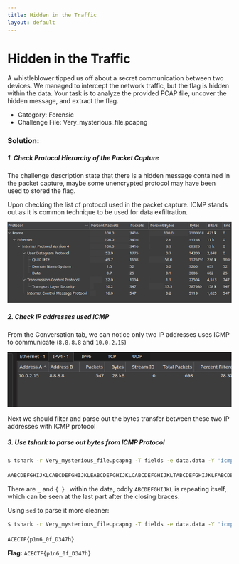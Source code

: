 ```yaml
---
title: Hidden in the Traffic
layout: default
---
```

# Hidden in the Traffic

A whistleblower tipped us off about a secret communication between two devices. We managed to intercept the network traffic, but the flag is hidden within the data. Your task is to analyze the provided PCAP file, uncover the hidden message, and extract the flag.

- Category: Forensic
- Challenge File: Very_mysterious_file.pcapng

### Solution:
##### 1. Check Protocol Hierarchy of the Packet Capture
The challenge description state that there is a hidden message contained in the packet capture, maybe some unencrypted protocol may have been used to stored the flag. 

Upon checking the list of protocol used in the packet capture. ICMP stands out as it is common technique to be used for data exfiltration. 

![acectf-forensic3.png](acectf-forensic3.png)

##### 2. Check IP addresses used ICMP 
From the Conversation tab, we can notice only two IP addresses uses ICMP to communicate (`8.8.8.8` and `10.0.2.15`) 

![acectf-forensic4.png](acectf-forensic4.png)

Next we should filter and parse out the bytes transfer between these two IP addresses with ICMP protocol

##### 3. Use tshark to parse out bytes from ICMP Protocol

```bash
$ tshark -r Very_mysterious_file.pcapng -T fields -e data.data -Y 'icmp.type == 8' | xxd -r -p

AABCDEFGHIJKLCABCDEFGHIJKLEABCDEFGHIJKLCABCDEFGHIJKLTABCDEFGHIJKLFABCDEFGHIJKL{ABCDEFGHIJKLpABCDEFGHIJKL1ABCDEFGHIJKLnABCDEFGHIJKL6ABCDEFGHIJKL_ABCDEFGHIJKL0ABCDEFGHIJKLfABCDEFGHIJKL_ABCDEFGHIJKLDABCDEFGHIJKL3ABCDEFGHIJKL4ABCDEFGHIJKL7ABCDEFGHIJKLhABCDEFGHIJKL}ABCDEFGHIJKL
```

There are `_` and `{ } ` within the data, oddly `ABCDEFGHIJKL` is repeating itself, which can be seen at the last part after the closing braces. 

Using `sed` to parse it more cleaner:
```bash
$ tshark -r Very_mysterious_file.pcapng -T fields -e data.data -Y 'icmp.type == 8' | xxd -r -p | sed s/ABCDEFGHIJKL//g
 
ACECTF{p1n6_0f_D347h}
```

**Flag:** `ACECTF{p1n6_0f_D347h}`




